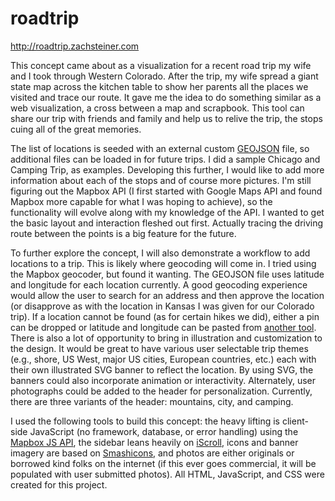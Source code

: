 # roadtrip
<http://roadtrip.zachsteiner.com>

This concept came about as a visualization for a recent road trip my wife and I took through Western Colorado. After the trip, my wife spread a giant state map across the kitchen table to show her parents all the places we visited and trace our route. It gave me the idea to do something similar as a web visualization, a cross between a map and scrapbook. This tool can share our trip with friends and family and help us to relive the trip, the stops cuing all of the great memories.

The list of locations is seeded with an external custom [GEOJSON](http://geojson.org) file, so additional files can be loaded in for future trips. I did a sample Chicago and Camping Trip, as examples. Developing this further, I would like to add more information about each of the stops and of course more pictures. I'm still figuring out the Mapbox API (I first started with Google Maps API and found Mapbox more capable for what I was hoping to achieve), so the functionality will evolve along with my knowledge of the API. I wanted to get the basic layout and interaction fleshed out first. Actually tracing the driving route between the points is a big feature for the future.                        

To further explore the concept, I will also demonstrate a workflow to add locations to a trip. This is likely where geocoding will come in. I tried using the Mapbox geocoder, but found it wanting. The GEOJSON file uses latitude and longitude for each location currently. A good geocoding experience would allow the user to search for an address and then approve the location (or disapprove as with the location in Kansas I was given for our Colorado trip). If a location cannot be found (as for certain hikes we did), either a pin can be dropped or latitude and longitude can be pasted from [another tool](http://www.latlong.net). There is also a lot of opportunity to bring in illustration and customization to the design. It would be great to have various user selectable trip themes (e.g., shore, US West, major US cities, European countries, etc.) each with their own illustrated SVG banner to reflect the location. By using SVG, the banners could also incorporate animation or interactivity. Alternately, user photographs could be added to the header for personalization. Currently, there are three variants of the header: mountains, city, and camping.

I used the following tools to build this concept: the heavy lifting is client-side JavaScript (no framework, database, or error handling) using the [Mapbox JS API](https://www.mapbox.com/mapbox.js/api/), the sidebar leans heavily on [iScroll](http://iscrolljs.com), icons and banner imagery are based on [Smashicons](http://www.smashingmagazine.com/2015/07/freebie-smashicons-icon-set/), and photos are either originals or borrowed kind folks on the internet (if this ever goes commercial, it will be populated with user submitted photos). All HTML, JavaScript, and CSS were created for this project. 
